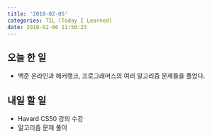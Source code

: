 ```yaml
---
title: '2018-02-05'
categories: TIL (Today I Learned)
date: 2018-02-06 11:50:23
---
```

## 오늘 한 일
* 백준 온라인과 해커랭크, 프로그래머스의 여러 알고리즘 문제들을 풀었다.


## 내일 할 일
* Havard CS50 강의 수강
* 알고리즘 문제 풀이